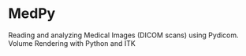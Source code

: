 # MedPy
Reading and analyzing Medical Images (DICOM scans) using Pydicom.
Volume Rendering with Python and ITK
